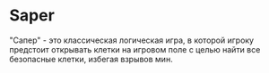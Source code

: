 # Saper
"Сапер" - это классическая логическая игра, в которой игроку предстоит открывать клетки на игровом поле с целью найти все безопасные клетки, избегая взрывов мин. 
